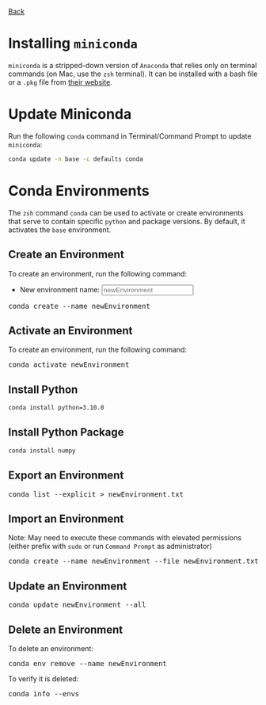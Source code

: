 [Back](index.md)
<script src="../../script.js"></script>

# Installing `miniconda`
`miniconda` is a stripped-down version of `Anaconda` that relies only on terminal commands (on Mac, use the `zsh` terminal). It can be installed with a bash file or a `.pkg` file from [their website](https://docs.conda.io/en/latest/miniconda.html).

# Update Miniconda
Run the following `conda` command in Terminal/Command Prompt to update `miniconda`:
```bash
conda update -n base -c defaults conda
```

# Conda Environments
The `zsh` command `conda` can be used to activate or create environments that serve to contain specific `python` and package versions. By default, it activates the `base` environment.

## Create an Environment
To create an environment, run the following command:
- New environment name: <input class="name" placeholder="newEnvironment" onkeyup="renderInput('name')">
<pre>
conda create --name <span class="name">newEnvironment</span>
</pre>

## Activate an Environment
To create an environment, run the following command:
<pre>
conda activate <span class="name">newEnvironment</span>
</pre>

## Install Python
```bash
conda install python=3.10.0
```

## Install Python Package
```bash
conda install numpy
```

## Export an Environment
<pre>
conda list --explicit > <span class="name">newEnvironment</span>.txt
</pre>

## Import an Environment
Note: May need to execute these commands with elevated permissions (either prefix with `sudo` or run `Command Prompt` as administrator)
<pre>
conda create --name <span class="name">newEnvironment</span> --file <span class="name">newEnvironment</span>.txt
</pre>

## Update an Environment
<pre>
conda update <span class="name">newEnvironment</span> --all
</pre>

## Delete an Environment
To delete an environment:
<pre>
conda env remove --name <span class="name">newEnvironment</span>
</pre>
To verify it is deleted:
<pre>
conda info --envs
</pre>